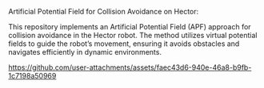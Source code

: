 Artificial Potential Field for Collision Avoidance on Hector:

This repository implements an Artificial Potential Field (APF) approach for collision avoidance in the Hector robot. The method utilizes virtual potential fields to guide the robot’s movement, ensuring it avoids obstacles and navigates efficiently in dynamic environments.

https://github.com/user-attachments/assets/faec43d6-940e-46a8-b9fb-1c7198a50969

